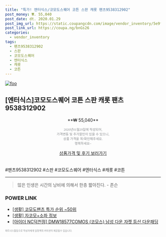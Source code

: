 ```yaml
--- 
title: "특가! 엔터식스/코모도스퀘어 코튼 스판 캐롯 팬츠9538312902" 
post_money: ₩. 55,040 
post_date: dt. 2020.01.29 
post_img_url: https://static.coupangcdn.com/image/vendor_inventory/5e9f/764774519cb7699c37639c6795ab36c0aa765e199d3601210034d4c2c9ba.jpg 
post_link_url: https://coupa.ng/bnGs26 
categories: 
  - vendor_inventory 
tags: 
  - 팬츠9538312902 
  - 스판 
  - 코모도스퀘어 
  - 엔터식스 
  - 캐롯 
  - 코튼 
--- 
```

[![foo](https://static.coupangcdn.com/image/vendor_inventory/5e9f/764774519cb7699c37639c6795ab36c0aa765e199d3601210034d4c2c9ba.jpg)](https://coupa.ng/bnGs26) 

## [엔터식스]코모도스퀘어 코튼 스판 캐롯 팬츠9538312902 
<p style="text-align: center;">**₩ 55,040**</p> 
<p style="text-align: center;"><span style="color: #898c8f; font-family: Georgia,Times,serif; font-size: 0.75em;">2020년01월29일에 작성되어, <br>가격변동 및 추가할인이 있을 수 있으니,<br> 상품 가격을 꼭!확인해주세요.<br>행복하세요~</span> 
</p>	 
<div markdown="0" style="text-align: center;"><a href="https://coupa.ng/bnGs26" class="btn btn--success">상품가격 및 후기 보러가기</a></div> 
<br><br> 
  #팬츠9538312902 #스판 #코모도스퀘어 #엔터식스 #캐롯 #코튼 
<hr> 

> 많은 인생은 시간의 낭비에 의해서 한층 짧아진다. - 존슨 


### POWER LINK

* <a href="https://blog.naver.com/sakai111/221788518405" target="_blank"> [생활] 코모도팬츠 특가 순위 ~50위</a>
* <a href="https://blog.naver.com/fasyy4321/221770258361" target="_blank"> [생활] 자코모+소파 정보 </a>
* <a href="https://blog.naver.com/fasyy4321/221788913091" target="_blank">[아이더 NC덕천점] DMW18577COMOS (코모스) 남성 다운 자켓 등산 다운패딩</a>

<span style="color: #898c8f; font-family: Georgia,Times,serif; font-size: 0.55em;">파트너스활동으로 작성자에게 일정액의 커미션이 제공될수 있습니다.</span> 
